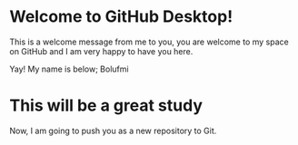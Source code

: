 # Welcome to GitHub Desktop!

This is a welcome message from me to you, you are welcome to my space on GitHub and I am very happy to have you here.

Yay! My name is below;
Bolufmi

# This will be a great study
Now, I am going to push you as a new repository to Git.
